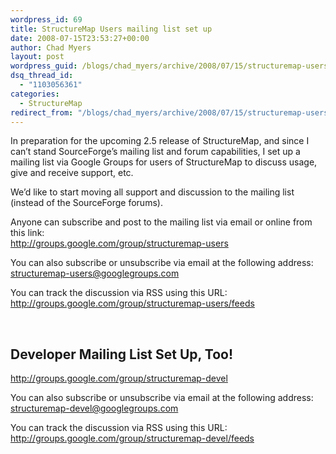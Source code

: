 ```yaml
---
wordpress_id: 69
title: StructureMap Users mailing list set up
date: 2008-07-15T23:53:27+00:00
author: Chad Myers
layout: post
wordpress_guid: /blogs/chad_myers/archive/2008/07/15/structuremap-users-mailing-list-set-up.aspx
dsq_thread_id:
  - "1103056361"
categories:
  - StructureMap
redirect_from: "/blogs/chad_myers/archive/2008/07/15/structuremap-users-mailing-list-set-up.aspx/"
---
```

In preparation for the upcoming 2.5 release of StructureMap, and since I can&#8217;t stand SourceForge&#8217;s mailing list and forum capabilities, I set up a mailing list via Google Groups for users of StructureMap to discuss usage, give and receive support, etc.

We&#8217;d like to start moving all support and discussion to the mailing list (instead of the SourceForge forums).

Anyone can subscribe and post to the mailing list via email or online from this link:   
<http://groups.google.com/group/structuremap-users>

You can also subscribe or unsubscribe via email at the following address:   
<structuremap-users@googlegroups.com>

You can track the discussion via RSS using this URL:   
<http://groups.google.com/group/structuremap-users/feeds>

&nbsp;

## Developer Mailing List Set Up, Too!

<http://groups.google.com/group/structuremap-devel>

You can also subscribe or unsubscribe via email at the following address:&nbsp;   
<structuremap-devel@googlegroups.com>

You can track the discussion via RSS using this URL:&nbsp;   
<http://groups.google.com/group/structuremap-devel/feeds>